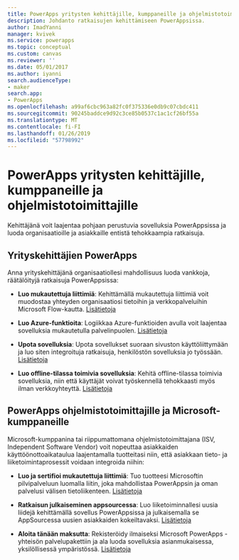 ```yaml
---
title: PowerApps yritysten kehittäjille, kumppaneille ja ohjelmistotoimittajille | Microsoft Docs
description: Johdanto ratkaisujen kehittämiseen PowerAppsissa.
author: ImadYanni
manager: kvivek
ms.service: powerapps
ms.topic: conceptual
ms.custom: canvas
ms.reviewer: ''
ms.date: 05/01/2017
ms.author: iyanni
search.audienceType:
- maker
search.app:
- PowerApps
ms.openlocfilehash: a99af6cbc963a82fc0f375336e0db9c07cbdc411
ms.sourcegitcommit: 90245baddce9d92c3ce85b0537c1ac1cf26bf55a
ms.translationtype: MT
ms.contentlocale: fi-FI
ms.lasthandoff: 01/26/2019
ms.locfileid: "57798992"
---
```

# <a name="powerapps-for-enterprise-developers-partners-and-isvs"></a>PowerApps yritysten kehittäjille, kumppaneille ja ohjelmistotoimittajille

Kehittäjänä voit laajentaa pohjaan perustuvia sovelluksia PowerAppsissa ja luoda organisaatioille ja asiakkaille entistä tehokkaampia ratkaisuja.

## <a name="powerapps-for-enterprise-developers"></a>Yrityskehittäjien PowerApps

Anna yrityskehittäjänä organisaatiollesi mahdollisuus luoda vankkoja, räätälöityjä ratkaisuja PowerAppsissa:

- **Luo mukautettuja liittimiä**: Kehittämällä mukautettuja liittimiä voit muodostaa yhteyden organisaatiosi tietoihin ja verkkopalveluihin Microsoft Flow-kautta. [Lisätietoja](https://docs.microsoft.com/connectors/custom-connectors/)

- **Luo Azure-funktioita**: Logiikkaa Azure-funktioiden avulla voit laajentaa sovelluksia mukautetulla palvelinpuolen. [Lisätietoja](https://docs.microsoft.com/azure/azure-functions/functions-powerapps-scenario)

- **Upota sovelluksia**: Upota sovellukset suoraan sivuston käyttöliittymään ja luo siten integroituja ratkaisuja, henkilöstön sovelluksia jo työssään. [Lisätietoja](embed-apps-dev.md)

- **Luo offline-tilassa toimivia sovelluksia**: Kehitä offline-tilassa toimivia sovelluksia, niin että käyttäjät voivat työskennellä tehokkaasti myös ilman verkkoyhteyttä. [Lisätietoja](offline-apps.md)

## <a name="powerapps-for-isvs-and-microsoft-partners"></a>PowerApps ohjelmistotoimittajille ja Microsoft-kumppaneille

Microsoft-kumppanina tai riippumattomana ohjelmistotoimittajana (ISV, Independent Software Vendor) voit nopeuttaa asiakkaiden käyttöönottoaikataulua laajentamalla tuotteitasi niin, että asiakkaan tieto- ja liiketoimintaprosessit voidaan integroida niihin:

- **Luo ja sertifioi mukautettuja liittimiä**: Tuo tuotteesi Microsoftin pilvipalveluun luomalla liitin, joka mahdollistaa PowerAppsin ja oman palvelusi välisen tietoliikenteen. [Lisätietoja](https://docs.microsoft.com/connectors/custom-connectors/submit-certification)

- **Ratkaisun julkaiseminen appsourcessa**: Luo liiketoiminnallesi uusia liidejä kehittämällä sovellus PowerAppsissa ja julkaisemalla se AppSourcessa uusien asiakkaiden kokeiltavaksi. [Lisätietoja](dev-appsource-test-drive.md)

- **Aloita tänään maksutta**: Rekisteröidy ilmaiseksi Microsoft PowerApps -yhteisön palvelupakettiin ja ala luoda sovelluksia asianmukaisessa, yksilöllisessä ympäristössä. [Lisätietoja](../dev-community-plan.md)
